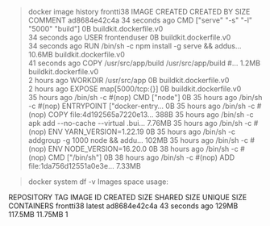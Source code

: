 > docker image history frontti38
IMAGE          CREATED          CREATED BY                                      SIZE      COMMENT
ad8684e42c4a   34 seconds ago   CMD ["serve" "-s" "-l" "5000" "build"]          0B        buildkit.dockerfile.v0  
<missing>      34 seconds ago   USER frontenduser                               0B        buildkit.dockerfile.v0  
<missing>      34 seconds ago   RUN /bin/sh -c npm install -g serve && addus…   10.6MB    buildkit.dockerfile.v0  
<missing>      41 seconds ago   COPY /usr/src/app/build /usr/src/app/build #…   1.2MB     buildkit.dockerfile.v0  
<missing>      2 hours ago      WORKDIR /usr/src/app                            0B        buildkit.dockerfile.v0  
<missing>      2 hours ago      EXPOSE map[5000/tcp:{}]                         0B        buildkit.dockerfile.v0  
<missing>      35 hours ago     /bin/sh -c #(nop)  CMD ["node"]                 0B
<missing>      35 hours ago     /bin/sh -c #(nop)  ENTRYPOINT ["docker-entry…   0B
<missing>      35 hours ago     /bin/sh -c #(nop) COPY file:4d192565a7220e13…   388B
<missing>      35 hours ago     /bin/sh -c apk add --no-cache --virtual .bui…   7.76MB
<missing>      35 hours ago     /bin/sh -c #(nop)  ENV YARN_VERSION=1.22.19     0B
<missing>      35 hours ago     /bin/sh -c addgroup -g 1000 node     && addu…   102MB
<missing>      35 hours ago     /bin/sh -c #(nop)  ENV NODE_VERSION=16.20.0     0B
<missing>      38 hours ago     /bin/sh -c #(nop)  CMD ["/bin/sh"]              0B
<missing>      38 hours ago     /bin/sh -c #(nop) ADD file:1da756d12551a0e3e…   7.33MB

> docker system df -v
Images space usage:

REPOSITORY   TAG       IMAGE ID       CREATED             SIZE      SHARED SIZE   UNIQUE SIZE   CONTAINERS
frontti38    latest    ad8684e42c4a   43 seconds ago      129MB     117.5MB       11.75MB       1